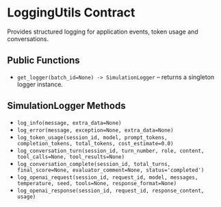 # LoggingUtils Contract

Provides structured logging for application events, token usage and conversations.

## Public Functions
- `get_logger(batch_id=None) -> SimulationLogger` – returns a singleton logger instance.

## SimulationLogger Methods
- `log_info(message, extra_data=None)`
- `log_error(message, exception=None, extra_data=None)`
- `log_token_usage(session_id, model, prompt_tokens, completion_tokens, total_tokens, cost_estimate=0.0)`
- `log_conversation_turn(session_id, turn_number, role, content, tool_calls=None, tool_results=None)`
- `log_conversation_complete(session_id, total_turns, final_score=None, evaluator_comment=None, status='completed')`
- `log_openai_request(session_id, request_id, model, messages, temperature, seed, tools=None, response_format=None)`
- `log_openai_response(session_id, request_id, response_content, usage)`
